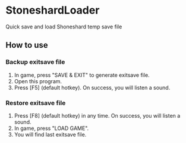 # StoneshardLoader

Quick save and load Shoneshard temp save file

## How to use

### Backup exitsave file

1. In game, press "SAVE & EXIT" to generate exitsave file.
2. Open this program.
3. Press [F5] (default hotkey). On success, you will listen a sound.

### Restore exitsave file

1. Press [F8] (default hotkey) in any time. On success, you will listen a sound.
2. In game, press "LOAD GAME".
3. You will find last exitsave file.
